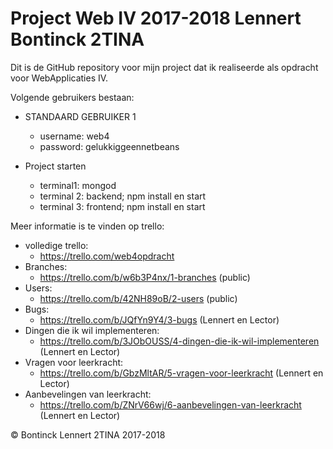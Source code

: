# Project Web IV 2017-2018 Lennert Bontinck 2TINA

Dit is de GitHub repository voor mijn project dat ik realiseerde als opdracht voor WebApplicaties IV.

Volgende gebruikers bestaan:
- STANDAARD GEBRUIKER 1
    - username: web4
    - password: gelukkiggeennetbeans
        
- Project starten
    - terminal1: mongod
    - terminal 2: backend; npm install en start
    - terminal 3: frontend; npm install en start
    
Meer informatie is te vinden op trello:
- volledige trello:
    - https://trello.com/web4opdracht
- Branches:
    - https://trello.com/b/w6b3P4nx/1-branches (public)
- Users:
    - https://trello.com/b/42NH89oB/2-users (public)
- Bugs:
    - https://trello.com/b/JQfYn9Y4/3-bugs (Lennert en Lector)
- Dingen die ik wil implementeren:
    - https://trello.com/b/3JObOUSS/4-dingen-die-ik-wil-implementeren (Lennert en Lector)
- Vragen voor leerkracht:
    - https://trello.com/b/GbzMltAR/5-vragen-voor-leerkracht (Lennert en Lector)
- Aanbevelingen van leerkracht:
    - https://trello.com/b/ZNrV66wj/6-aanbevelingen-van-leerkracht (Lennert en Lector)
    
© Bontinck Lennert 2TINA 2017-2018
